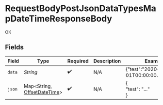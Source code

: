 # RequestBodyPostJsonDataTypesMapDateTimeResponseBody

OK


## Fields

| Field                                                                                                  | Type                                                                                                   | Required                                                                                               | Description                                                                                            | Example                                                                                                |
| ------------------------------------------------------------------------------------------------------ | ------------------------------------------------------------------------------------------------------ | ------------------------------------------------------------------------------------------------------ | ------------------------------------------------------------------------------------------------------ | ------------------------------------------------------------------------------------------------------ |
| `data`                                                                                                 | *String*                                                                                               | :heavy_check_mark:                                                                                     | N/A                                                                                                    | {"test":"2020-01-01T00:00:00.000001Z"}                                                                 |
| `json`                                                                                                 | Map<String, [OffsetDateTime](https://docs.oracle.com/javase/8/docs/api/java/time/OffsetDateTime.html)> | :heavy_check_mark:                                                                                     | N/A                                                                                                    | {<br/>"test": "..."<br/>}                                                                              |